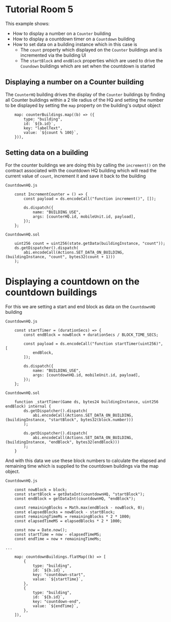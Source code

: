 # Tutorial Room 5

This example shows:

-   How to display a number on a `Counter` building
-   How to display a countdown timer on a `Countdown` building
-   How to set data on a building instance which in this case is
    -   The `count` property which displayed on the `Counter` buildings and is incremented via the building UI
    -   The `startBlock` and `endBlock` properties which are used to drive the `Coundown` buildings which are set when the countdown is started

## Displaying a number on a Counter building

The `CounterHQ` building drives the display of the `Counter` buildings by finding all Counter buildings within a 2 tile radius of the HQ and setting the number to be displayed by setting the `map` property on the building's output object

```
    map: counterBuildings.map((b) => ({
        type: "building",
        id: `${b.id}`,
        key: "labelText",
        value: `${count % 100}`,
    })),
```

## Setting data on a building

For the counter buildings we are doing this by calling the `increment()` on the contract associated with the countdown HQ building which will read the current value of `count`, increment it and save it back to the building

`CountdownHQ.js`

```
    const IncrementCounter = () => {
        const payload = ds.encodeCall("function increment()", []);

        ds.dispatch({
            name: "BUILDING_USE",
            args: [counterHQ.id, mobileUnit.id, payload],
        });
    };
```

`CountdownHQ.sol`

```
    uint256 count = uint256(state.getData(buildingInstance, "count"));
    ds.getDispatcher().dispatch(
        abi.encodeCall(Actions.SET_DATA_ON_BUILDING, (buildingInstance, "count", bytes32(count + 1)))
    );
```

# Displaying a countdown on the countdown buildings

For this we are setting a start and end block as data on the `CountdownHQ` building

`CountdownHQ.js`

```
    const startTimer = (durationSecs) => {
        const endBlock = nowBlock + durationSecs / BLOCK_TIME_SECS;

        const payload = ds.encodeCall("function startTimer(uint256)", [
            endBlock,
        ]);

        ds.dispatch({
            name: "BUILDING_USE",
            args: [countdownHQ.id, mobileUnit.id, payload],
        });
    };
```

`CountdownHQ.sol`

```
    function _startTimer(Game ds, bytes24 buildingInstance, uint256 endBlock) internal {
        ds.getDispatcher().dispatch(
            abi.encodeCall(Actions.SET_DATA_ON_BUILDING, (buildingInstance, "startBlock", bytes32(block.number)))
        );

        ds.getDispatcher().dispatch(
            abi.encodeCall(Actions.SET_DATA_ON_BUILDING, (buildingInstance, "endBlock", bytes32(endBlock)))
        );
    }
```

And with this data we use these block numbers to calculate the elapsed and remaining time which is supplied to the countdown buildings via the map object.

`CountdownHQ.js`

```
    const nowBlock = block;
    const startBlock = getDataInt(countdownHQ, "startBlock");
    const endBlock = getDataInt(countdownHQ, "endBlock");

    const remainingBlocks = Math.max(endBlock - nowBlock, 0);
    const elapsedBlocks = nowBlock - startBlock;
    const remainingTimeMs = remainingBlocks * 2 * 1000;
    const elapsedTimeMS = elapsedBlocks * 2 * 1000;

    const now = Date.now();
    const startTime = now - elapsedTimeMS;
    const endTime = now + remainingTimeMs;

...

    map: countdownBuildings.flatMap((b) => [
        {
            type: "building",
            id: `${b.id}`,
            key: "countdown-start",
            value: `${startTime}`,
        },
        {
            type: "building",
            id: `${b.id}`,
            key: "countdown-end",
            value: `${endTime}`,
        },
    ]),
```
